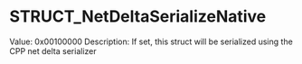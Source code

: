 # STRUCT_NetDeltaSerializeNative

Value: 0x00100000
Description: If set, this struct will be serialized using the CPP net delta serializer